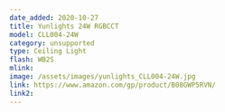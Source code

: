 ```yaml
---
date_added: 2020-10-27
title: Yunlights 24W RGBCCT
model: CLL004-24W
category: unsupported
type: Ceiling Light
flash: WB2S
mlink: 
image: /assets/images/yunlights_CLL004-24W.jpg
link: https://www.amazon.com/gp/product/B08GWP5RVN/
link2: 
---
```

